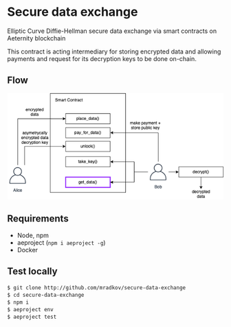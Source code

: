 # Secure data exchange

Elliptic Curve Diffie-Hellman secure data exchange via smart contracts on Aeternity blockchain

This contract is acting intermediary for storing encrypted data and allowing payments and request for its decryption keys to be done on-chain.

## Flow

![secure-data-exchange-flow](assets/secure-data-exchange.png)

## Requirements
- Node, npm
- aeproject (`npm i aeproject -g`)
- Docker

## Test locally
```sh
$ git clone http://github.com/mradkov/secure-data-exchange
$ cd secure-data-exchange
$ npm i
$ aeproject env
$ aeproject test
```
